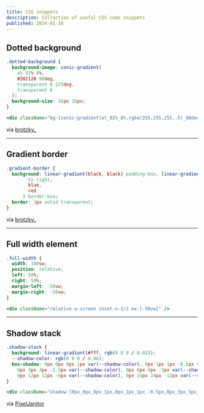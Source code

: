 ```yaml
---
title: CSS snippets
description: Collection of useful CSS code snippets
published: 2024-01-26
---
```


## Dotted background

```css
.dotted-background {
  background-image: conic-gradient(
    at 92% 8%,
    #202128 90deg,
    transparent 0 225deg,
    transparent 0
  );
  background-size: 16px 16px;
}
```

```jsx
<div className="bg-[conic-gradient(at_92%_8%,rgba(255,255,255,.5)_90deg,transparent_0_225deg,transparent_0)] bg-[length:15px_15px]" />
```

via [brotzky\_](https://twitter.com/brotzky_/status/1749506883663327557)

---

## Gradient border

```css
.gradient-border {
  background: linear-gradient(black, black) padding-box, linear-gradient(
        to right,
        blue,
        red
      ) border-box;
  border: 1px solid transparent;
}
```

via [brotzky\_](https://twitter.com/brotzky_/status/1750568966555340844)

---

## Full width element

```css
.full-width {
  width: 100vw;
  position: relative;
  left: 50%;
  right: 50%;
  margin-left: -50vw;
  margin-right: -50vw;
}
```

```jsx
<div className="relative w-screen inset-x-1/2 mx-[-50vw]" />
```

---

## Shadow stack

```css {1,3-4}
.shadow-stack {
  background: linear-gradient(#fff, rgb(0 0 0 / 0.02));
  --shadow-color: rgb(0 0 0 / 0.06);
  box-shadow: 0px 0px 0px 1px var(--shadow-color), 0px 1px 1px -0.5px var(--shadow-color),
    0px 3px 3px -1.5px var(--shadow-color), 0px 6px 6px -3px var(--shadow-color),
    0px 12px 12px -6px var(--shadow-color), 0px 24px 24px -12px var(--shadow-color);
}
```

```jsx
<div className="shadow-[0px_0px_0px_1px,0px_1px_1px_-0.5px,0px_3px_3px_-1.5px,0px_6px_6px_-3px,0px_12px_12px_-6px,0px_24px_24px_-12px] shadow-black/[0.06] bg-gradient-to-b from-white to-black/[0.02]" />
```

via [PixelJanitor](https://twitter.com/PixelJanitor/status/1736834112223109411)
